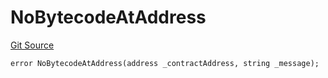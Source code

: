 # NoBytecodeAtAddress
[Git Source](https://github.com/thrackle-io/tron/blob/ad4d24a5f2b61a5f8e2561806bd722c0cc64e81a/src/protocol/economic/ruleProcessor/RuleProcessorDiamondLib.sol)


```solidity
error NoBytecodeAtAddress(address _contractAddress, string _message);
```

